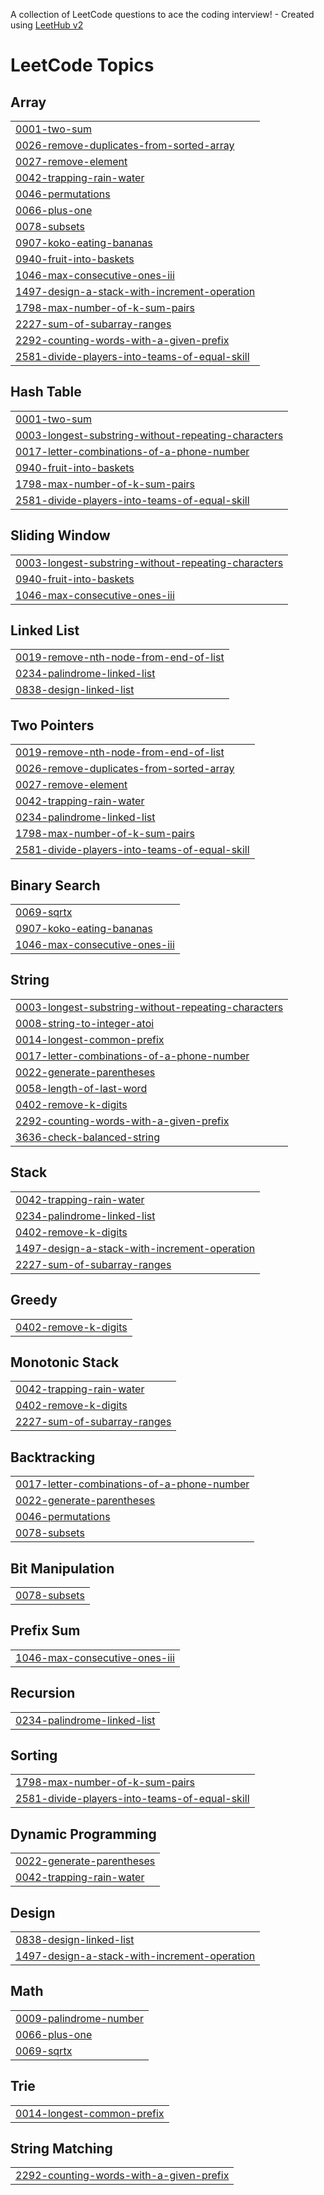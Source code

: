 A collection of LeetCode questions to ace the coding interview! - Created using [LeetHub v2](https://github.com/arunbhardwaj/LeetHub-2.0)
<!---LeetCode Topics Start-->
# LeetCode Topics
## Array
|  |
| ------- |
| [0001-two-sum](https://github.com/guruvedhanth-s/Leetcode-problems/tree/master/0001-two-sum) |
| [0026-remove-duplicates-from-sorted-array](https://github.com/guruvedhanth-s/Leetcode-problems/tree/master/0026-remove-duplicates-from-sorted-array) |
| [0027-remove-element](https://github.com/guruvedhanth-s/Leetcode-problems/tree/master/0027-remove-element) |
| [0042-trapping-rain-water](https://github.com/guruvedhanth-s/Leetcode-problems/tree/master/0042-trapping-rain-water) |
| [0046-permutations](https://github.com/guruvedhanth-s/Leetcode-problems/tree/master/0046-permutations) |
| [0066-plus-one](https://github.com/guruvedhanth-s/Leetcode-problems/tree/master/0066-plus-one) |
| [0078-subsets](https://github.com/guruvedhanth-s/Leetcode-problems/tree/master/0078-subsets) |
| [0907-koko-eating-bananas](https://github.com/guruvedhanth-s/Leetcode-problems/tree/master/0907-koko-eating-bananas) |
| [0940-fruit-into-baskets](https://github.com/guruvedhanth-s/Leetcode-problems/tree/master/0940-fruit-into-baskets) |
| [1046-max-consecutive-ones-iii](https://github.com/guruvedhanth-s/Leetcode-problems/tree/master/1046-max-consecutive-ones-iii) |
| [1497-design-a-stack-with-increment-operation](https://github.com/guruvedhanth-s/Leetcode-problems/tree/master/1497-design-a-stack-with-increment-operation) |
| [1798-max-number-of-k-sum-pairs](https://github.com/guruvedhanth-s/Leetcode-problems/tree/master/1798-max-number-of-k-sum-pairs) |
| [2227-sum-of-subarray-ranges](https://github.com/guruvedhanth-s/Leetcode-problems/tree/master/2227-sum-of-subarray-ranges) |
| [2292-counting-words-with-a-given-prefix](https://github.com/guruvedhanth-s/Leetcode-problems/tree/master/2292-counting-words-with-a-given-prefix) |
| [2581-divide-players-into-teams-of-equal-skill](https://github.com/guruvedhanth-s/Leetcode-problems/tree/master/2581-divide-players-into-teams-of-equal-skill) |
## Hash Table
|  |
| ------- |
| [0001-two-sum](https://github.com/guruvedhanth-s/Leetcode-problems/tree/master/0001-two-sum) |
| [0003-longest-substring-without-repeating-characters](https://github.com/guruvedhanth-s/Leetcode-problems/tree/master/0003-longest-substring-without-repeating-characters) |
| [0017-letter-combinations-of-a-phone-number](https://github.com/guruvedhanth-s/Leetcode-problems/tree/master/0017-letter-combinations-of-a-phone-number) |
| [0940-fruit-into-baskets](https://github.com/guruvedhanth-s/Leetcode-problems/tree/master/0940-fruit-into-baskets) |
| [1798-max-number-of-k-sum-pairs](https://github.com/guruvedhanth-s/Leetcode-problems/tree/master/1798-max-number-of-k-sum-pairs) |
| [2581-divide-players-into-teams-of-equal-skill](https://github.com/guruvedhanth-s/Leetcode-problems/tree/master/2581-divide-players-into-teams-of-equal-skill) |
## Sliding Window
|  |
| ------- |
| [0003-longest-substring-without-repeating-characters](https://github.com/guruvedhanth-s/Leetcode-problems/tree/master/0003-longest-substring-without-repeating-characters) |
| [0940-fruit-into-baskets](https://github.com/guruvedhanth-s/Leetcode-problems/tree/master/0940-fruit-into-baskets) |
| [1046-max-consecutive-ones-iii](https://github.com/guruvedhanth-s/Leetcode-problems/tree/master/1046-max-consecutive-ones-iii) |
## Linked List
|  |
| ------- |
| [0019-remove-nth-node-from-end-of-list](https://github.com/guruvedhanth-s/Leetcode-problems/tree/master/0019-remove-nth-node-from-end-of-list) |
| [0234-palindrome-linked-list](https://github.com/guruvedhanth-s/Leetcode-problems/tree/master/0234-palindrome-linked-list) |
| [0838-design-linked-list](https://github.com/guruvedhanth-s/Leetcode-problems/tree/master/0838-design-linked-list) |
## Two Pointers
|  |
| ------- |
| [0019-remove-nth-node-from-end-of-list](https://github.com/guruvedhanth-s/Leetcode-problems/tree/master/0019-remove-nth-node-from-end-of-list) |
| [0026-remove-duplicates-from-sorted-array](https://github.com/guruvedhanth-s/Leetcode-problems/tree/master/0026-remove-duplicates-from-sorted-array) |
| [0027-remove-element](https://github.com/guruvedhanth-s/Leetcode-problems/tree/master/0027-remove-element) |
| [0042-trapping-rain-water](https://github.com/guruvedhanth-s/Leetcode-problems/tree/master/0042-trapping-rain-water) |
| [0234-palindrome-linked-list](https://github.com/guruvedhanth-s/Leetcode-problems/tree/master/0234-palindrome-linked-list) |
| [1798-max-number-of-k-sum-pairs](https://github.com/guruvedhanth-s/Leetcode-problems/tree/master/1798-max-number-of-k-sum-pairs) |
| [2581-divide-players-into-teams-of-equal-skill](https://github.com/guruvedhanth-s/Leetcode-problems/tree/master/2581-divide-players-into-teams-of-equal-skill) |
## Binary Search
|  |
| ------- |
| [0069-sqrtx](https://github.com/guruvedhanth-s/Leetcode-problems/tree/master/0069-sqrtx) |
| [0907-koko-eating-bananas](https://github.com/guruvedhanth-s/Leetcode-problems/tree/master/0907-koko-eating-bananas) |
| [1046-max-consecutive-ones-iii](https://github.com/guruvedhanth-s/Leetcode-problems/tree/master/1046-max-consecutive-ones-iii) |
## String
|  |
| ------- |
| [0003-longest-substring-without-repeating-characters](https://github.com/guruvedhanth-s/Leetcode-problems/tree/master/0003-longest-substring-without-repeating-characters) |
| [0008-string-to-integer-atoi](https://github.com/guruvedhanth-s/Leetcode-problems/tree/master/0008-string-to-integer-atoi) |
| [0014-longest-common-prefix](https://github.com/guruvedhanth-s/Leetcode-problems/tree/master/0014-longest-common-prefix) |
| [0017-letter-combinations-of-a-phone-number](https://github.com/guruvedhanth-s/Leetcode-problems/tree/master/0017-letter-combinations-of-a-phone-number) |
| [0022-generate-parentheses](https://github.com/guruvedhanth-s/Leetcode-problems/tree/master/0022-generate-parentheses) |
| [0058-length-of-last-word](https://github.com/guruvedhanth-s/Leetcode-problems/tree/master/0058-length-of-last-word) |
| [0402-remove-k-digits](https://github.com/guruvedhanth-s/Leetcode-problems/tree/master/0402-remove-k-digits) |
| [2292-counting-words-with-a-given-prefix](https://github.com/guruvedhanth-s/Leetcode-problems/tree/master/2292-counting-words-with-a-given-prefix) |
| [3636-check-balanced-string](https://github.com/guruvedhanth-s/Leetcode-problems/tree/master/3636-check-balanced-string) |
## Stack
|  |
| ------- |
| [0042-trapping-rain-water](https://github.com/guruvedhanth-s/Leetcode-problems/tree/master/0042-trapping-rain-water) |
| [0234-palindrome-linked-list](https://github.com/guruvedhanth-s/Leetcode-problems/tree/master/0234-palindrome-linked-list) |
| [0402-remove-k-digits](https://github.com/guruvedhanth-s/Leetcode-problems/tree/master/0402-remove-k-digits) |
| [1497-design-a-stack-with-increment-operation](https://github.com/guruvedhanth-s/Leetcode-problems/tree/master/1497-design-a-stack-with-increment-operation) |
| [2227-sum-of-subarray-ranges](https://github.com/guruvedhanth-s/Leetcode-problems/tree/master/2227-sum-of-subarray-ranges) |
## Greedy
|  |
| ------- |
| [0402-remove-k-digits](https://github.com/guruvedhanth-s/Leetcode-problems/tree/master/0402-remove-k-digits) |
## Monotonic Stack
|  |
| ------- |
| [0042-trapping-rain-water](https://github.com/guruvedhanth-s/Leetcode-problems/tree/master/0042-trapping-rain-water) |
| [0402-remove-k-digits](https://github.com/guruvedhanth-s/Leetcode-problems/tree/master/0402-remove-k-digits) |
| [2227-sum-of-subarray-ranges](https://github.com/guruvedhanth-s/Leetcode-problems/tree/master/2227-sum-of-subarray-ranges) |
## Backtracking
|  |
| ------- |
| [0017-letter-combinations-of-a-phone-number](https://github.com/guruvedhanth-s/Leetcode-problems/tree/master/0017-letter-combinations-of-a-phone-number) |
| [0022-generate-parentheses](https://github.com/guruvedhanth-s/Leetcode-problems/tree/master/0022-generate-parentheses) |
| [0046-permutations](https://github.com/guruvedhanth-s/Leetcode-problems/tree/master/0046-permutations) |
| [0078-subsets](https://github.com/guruvedhanth-s/Leetcode-problems/tree/master/0078-subsets) |
## Bit Manipulation
|  |
| ------- |
| [0078-subsets](https://github.com/guruvedhanth-s/Leetcode-problems/tree/master/0078-subsets) |
## Prefix Sum
|  |
| ------- |
| [1046-max-consecutive-ones-iii](https://github.com/guruvedhanth-s/Leetcode-problems/tree/master/1046-max-consecutive-ones-iii) |
## Recursion
|  |
| ------- |
| [0234-palindrome-linked-list](https://github.com/guruvedhanth-s/Leetcode-problems/tree/master/0234-palindrome-linked-list) |
## Sorting
|  |
| ------- |
| [1798-max-number-of-k-sum-pairs](https://github.com/guruvedhanth-s/Leetcode-problems/tree/master/1798-max-number-of-k-sum-pairs) |
| [2581-divide-players-into-teams-of-equal-skill](https://github.com/guruvedhanth-s/Leetcode-problems/tree/master/2581-divide-players-into-teams-of-equal-skill) |
## Dynamic Programming
|  |
| ------- |
| [0022-generate-parentheses](https://github.com/guruvedhanth-s/Leetcode-problems/tree/master/0022-generate-parentheses) |
| [0042-trapping-rain-water](https://github.com/guruvedhanth-s/Leetcode-problems/tree/master/0042-trapping-rain-water) |
## Design
|  |
| ------- |
| [0838-design-linked-list](https://github.com/guruvedhanth-s/Leetcode-problems/tree/master/0838-design-linked-list) |
| [1497-design-a-stack-with-increment-operation](https://github.com/guruvedhanth-s/Leetcode-problems/tree/master/1497-design-a-stack-with-increment-operation) |
## Math
|  |
| ------- |
| [0009-palindrome-number](https://github.com/guruvedhanth-s/Leetcode-problems/tree/master/0009-palindrome-number) |
| [0066-plus-one](https://github.com/guruvedhanth-s/Leetcode-problems/tree/master/0066-plus-one) |
| [0069-sqrtx](https://github.com/guruvedhanth-s/Leetcode-problems/tree/master/0069-sqrtx) |
## Trie
|  |
| ------- |
| [0014-longest-common-prefix](https://github.com/guruvedhanth-s/Leetcode-problems/tree/master/0014-longest-common-prefix) |
## String Matching
|  |
| ------- |
| [2292-counting-words-with-a-given-prefix](https://github.com/guruvedhanth-s/Leetcode-problems/tree/master/2292-counting-words-with-a-given-prefix) |
<!---LeetCode Topics End-->
